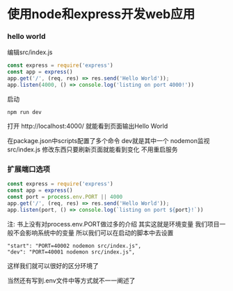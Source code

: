 
# 使用node和express开发web应用

### hello world

编辑src/index.js
``` js
const express = require('express')
const app = express()
app.get('/', (req, res) => res.send('Hello World'));
app.listen(4000, () => console.log('listing on port 4000!'))
```

启动
``` shell
npm run dev
```

打开
http://localhost:4000/ 就能看到页面输出Hello World

在package.json中scripts配置了多个命令 dev就是其中一个
nodemon监视src/index.js 修改东西只要刷新页面就能看到变化 不用重启服务

### 扩展端口选项

``` js
const express = require('express')
const app = express()
const port = process.env.PORT || 4000
app.get('/', (req, res) => res.send('Hello World'));
app.listen(port, () => console.log(`listing on port ${port}!`))
```
注:
书上没有对process.env.PORT做过多的介绍 其实这就是环境变量
我们项目一般不会影响系统中的变量 所以我们可以在启动的脚本中去设置
``` shell
"start": "PORT=40002 nodemon src/index.js",
"dev": "PORT=40001 nodemon src/index.js",
```
这样我们就可以很好的区分环境了

当然还有写到.env文件中等方式就不一一阐述了

